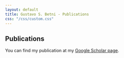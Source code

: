 ```yaml
---
layout: default
title: Gustavo S. Betni - Publications
css: "/css/custom.css"
---
```


<div class="container font-16">
  <h2>Publications</h2>

You can find my publication at my [Google Scholar page](https://scholar.google.ca/citations?user=ap6nTY0AAAAJ&hl=en).
